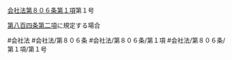 [会社法第８０６条第１項](会社法＿＿＿＿第８０６条第１項)第１号

[第八百四条第二項](会社法＿＿＿＿第８０４条第２項)に規定する場合


#会社法
#会社法/第８０６条
#会社法/第８０６条/第１項
#会社法/第８０６条/第１項/第１号
